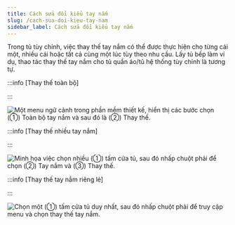 ```yaml
---
title: Cách sửa đổi kiểu tay nắm
slug: /cach-sua-doi-kieu-tay-nam
sidebar_label: Cách sửa đổi kiểu tay nắm
---
```


Trong tủ tùy chỉnh, việc thay thế tay nắm có thể được thực hiện cho từng cái một, nhiều cái hoặc tất cả cùng một lúc tùy theo nhu cầu. Lấy tủ bếp làm ví dụ, thao tác thay thế tay nắm cho tủ quần áo/tủ hệ thống tùy chỉnh là tương tự.

:::info [Thay thế toàn bộ]

:::

![Một menu ngữ cảnh trong phần mềm thiết kế, hiển thị các bước chọn (①) Toàn bộ tay nắm và sau đó là (②) Thay thế.](https://storage.googleapis.com/jegavn_kb/images/5051d58f-02d9-4699-9e17-094730fb3960.png)

:::info [Thay thế nhiều tay nắm]

:::

![Minh họa việc chọn nhiều (①) tấm cửa tủ, sau đó nhấp chuột phải để chọn (②) Tay nắm và (③) Thay thế.](https://storage.googleapis.com/jegavn_kb/images/7ed9dae7-8203-4b89-a470-4d27268b70fd.png)

:::info [Thay thế tay nắm riêng lẻ]

:::

![Chọn một (①) tấm cửa tủ duy nhất, sau đó nhấp chuột phải để truy cập menu và chọn thay thế tay nắm.](https://storage.googleapis.com/jegavn_kb/images/6d48c483-c63d-4f80-abfe-02e0927c76a2.png)